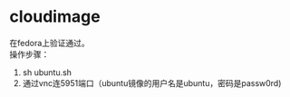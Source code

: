 # cloudimage

在fedora上验证通过。  
操作步骤：  
1. sh ubuntu.sh  
2. 通过vnc连5951端口（ubuntu镜像的用户名是ubuntu，密码是passw0rd)  

